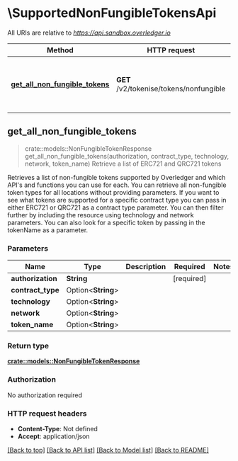 # \SupportedNonFungibleTokensApi

All URIs are relative to *https://api.sandbox.overledger.io*

Method | HTTP request | Description
------------- | ------------- | -------------
[**get_all_non_fungible_tokens**](SupportedNonFungibleTokensApi.md#get_all_non_fungible_tokens) | **GET** /v2/tokenise/tokens/nonfungible | Retrieve a list of ERC721 and QRC721 tokens



## get_all_non_fungible_tokens

> crate::models::NonFungibleTokenResponse get_all_non_fungible_tokens(authorization, contract_type, technology, network, token_name)
Retrieve a list of ERC721 and QRC721 tokens

Retrieves a list of non-fungible tokens supported by Overledger and which API's and functions you can use for each. You can retrieve all non-fungible token types for all locations without providing parameters. If you want to see what tokens are supported for a specific contract type you can pass in either ERC721 or QRC721 as a contract type parameter. You can then filter further by including the resource using technology and network parameters. You can also look for a specific token by passing in the tokenName as a parameter.

### Parameters


Name | Type | Description  | Required | Notes
------------- | ------------- | ------------- | ------------- | -------------
**authorization** | **String** |  | [required] |
**contract_type** | Option<**String**> |  |  |
**technology** | Option<**String**> |  |  |
**network** | Option<**String**> |  |  |
**token_name** | Option<**String**> |  |  |

### Return type

[**crate::models::NonFungibleTokenResponse**](NonFungibleTokenResponse.md)

### Authorization

No authorization required

### HTTP request headers

- **Content-Type**: Not defined
- **Accept**: application/json

[[Back to top]](#) [[Back to API list]](../README.md#documentation-for-api-endpoints) [[Back to Model list]](../README.md#documentation-for-models) [[Back to README]](../README.md)

